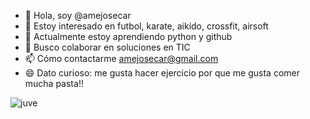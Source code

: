 - 👋 Hola, soy @amejosecar
- 👀 Estoy interesado en futbol, karate, aikido, crossfit, airsoft
- 🌱 Actualmente estoy aprendiendo python y github
- 💞️ Busco colaborar en soluciones en TIC
- 📫 Cómo contactarme amejosecar@gmail.com
- 😄 Dato curioso: me gusta hacer ejercicio por que me gusta comer mucha pasta!!

<!---
amejosecar/amejosecar is a ✨ special ✨ repository because its `README.md` (this file) appears on your GitHub profile.
You can click the Preview link to take a look at your changes.
--->

![juve](https://github.com/amejosecar/amejosecar/assets/148058680/525fc11f-1dd7-4111-b99a-73ba1c50ca66)





